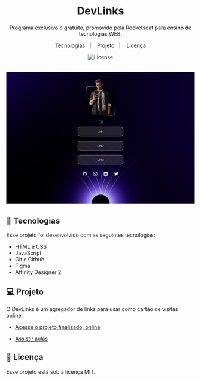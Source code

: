 <h1 align="center"> DevLinks </h1>

<p align="center">
Programa exclusivo e gratuito, promovido pela Rocketseat para ensino de tecnologias WEB. <br/>
</p>

<p align="center">
  <a href="#-tecnologias">Tecnologias</a>&nbsp;&nbsp;&nbsp;|&nbsp;&nbsp;&nbsp;
  <a href="#-projeto">Projeto</a>&nbsp;&nbsp;&nbsp;|&nbsp;&nbsp;&nbsp;
  <a href="#memo-licença">Licença</a>
</p>

<p align="center">
  <img alt="License" src="https://img.shields.io/static/v1?label=license&message=MIT&color=49AA26&labelColor=000000">
</p>

<br>

<picture align="center">
  <source media="(prefers-color-scheme: dark)" srcset=".github/preview.png">
  <source media="(prefers-color-scheme: light)" srcset=".github/preview-light.png">
  <img alt="DevLinks project" src=".github/preview.png">
</picture>

## 🚀 Tecnologias

Esse projeto foi desenvolvido com as seguintes tecnologias:

- HTML e CSS
- JavaScript
- Git e Github
- Figma
- Affinity Designer 2

## 💻 Projeto

O DevLinks é um agregador de links para usar como cartão de visitas online.

- [Acesse o projeto finalizado, online](https://maykbrito.github.io/devlinks)

- [Assistir aulas](https://lp.rocketseat.com.br/devlinks/inscricao?utm_source=github&utm_medium=descricao&utm_campaign=capture-devlinks&utm_term=organic&utm_content=descricao-github-mayk-brito)

## :memo: Licença

Esse projeto está sob a licença MIT.